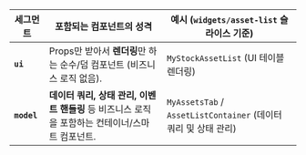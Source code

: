 
|세그먼트|포함되는 컴포넌트의 성격|예시 (`widgets/asset-list` 슬라이스 기준)|
|---|---|---|
|**`ui`**|Props만 받아서 **렌더링**만 하는 순수/덤 컴포넌트 (비즈니스 로직 없음).|`MyStockAssetList` (UI 테이블 렌더링)|
|**`model`**|**데이터 쿼리, 상태 관리, 이벤트 핸들링** 등 비즈니스 로직을 포함하는 컨테이너/스마트 컴포넌트.|`MyAssetsTab` / `AssetListContainer` (데이터 쿼리 및 상태 관리)|

